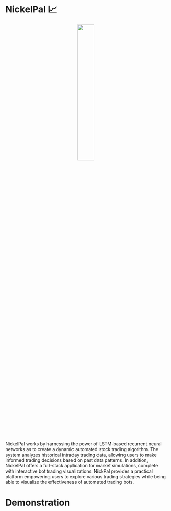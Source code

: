 # NickelPal 📈

<p align="center" width="100%">
    <img width="33%" src="https://i.stack.imgur.com/RJj4x.png">
</p>

NickelPal works by harnessing the power of LSTM-based recurrent neural networks as to create a dynamic automated stock trading algorithm. The system analyzes historical intraday trading data, allowing users to make informed trading decisions based on past data patterns. In addition, NickelPal offers a full-stack application for market simulations, complete with interactive bot trading visualizations. NickPal provides a practical platform empowering users to explore various trading strategies while being able to visualize the effectiveness of automated trading bots.

# Demonstration
